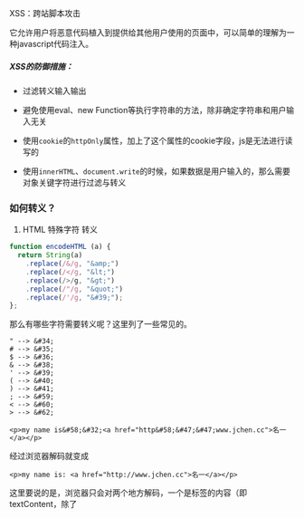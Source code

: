 XSS：跨站脚本攻击

它允许用户将恶意代码植入到提供给其他用户使用的页面中，可以简单的理解为一种javascript代码注入。

##### XSS的防御措施：

- 过滤转义输入输出

- 避免使用eval、new Function等执行字符串的方法，除非确定字符串和用户输入无关

- 使用`cookie`的`httpOnly`属性，加上了这个属性的cookie字段，js是无法进行读写的

- 使用`innerHTML`、`document.write`的时候，如果数据是用户输入的，那么需要对象关键字符进行过滤与转义

### 如何转义？

1. HTML 特殊字符 转义

``` js
function encodeHTML (a) {
  return String(a)
    .replace(/&/g, "&amp;")
    .replace(/</g, "&lt;")
    .replace(/>/g, "&gt;")
    .replace(/"/g, "&quot;")
    .replace(/'/g, "&#39;");
};
```

那么有哪些字符需要转义呢？这里列了一些常见的。

```
" --> &#34;
# --> &#35;
$ --> &#36;
& --> &#38;
' --> &#39;
( --> &#40;
) --> &#41;
; --> &#59;
< --> &#60;
> --> &#62;
```

`<p>my name is&#58;&#32;<a href="http&#58;&#47;&#47;www.jchen.cc">名一</a></p>`

经过浏览器解码就变成

`<p>my name is: <a href="http://www.jchen.cc">名一</a></p>`

这里要说的是，浏览器只会对两个地方解码，一个是标签的内容（即 textContent，除了 <script> 和 <style> 标签），另一个是标签的属性值。对于属性名是不会解码的。

2. url 转义

- `encodeURI`

`encodeURI` 是不会转义 :, /, ?, &, = 这些在 URL 中有特殊含义的字符的，那么如果有个参数正好包含了这些字符，就不会转义，比如

``` js
encodeURI('http://jchen.cc/login?name=名一&from=http://other.com'); 
// -> http://jchen.cc/login?name=%E5%90%8D%E4%B8%80&from=http://other.com
```
from 参数的值并没有转义，这时候，就需要用到另一个方法 `encodeURIComponent`

- `encodeURIComponent`

``` js
var param = encodeURIComponent('http://other.com');
encodeURI('http://jchen.cc/login?name=名一&from=') + param;
// -> http://jchen.cc/login?name=%E5%90%8D%E4%B8%80&from=http%3A%2F%2Fother.com
```

所以结论就是，如果要对整个 URL 进行转义，使用 `encodeURI`，如果对参数的值进行转义，使用 `encodeURIComponent`。

当动态生成的链接地址需要赋值给 href 或者 src 属性时，需要对这些地址进行 URL 转义。当然，如果服务端支持在 URL 中包含 UTF-8 的字符的话，其实不转义也不会错，这就是为什么我们平时不会太注意对表单和 URL 参数进行转义的原因，因为服务端表现良好。

3. js 转义

JS 中的转义都是通过反斜杠完成，有三种类型，以 ' 和 " 为例

直接反斜杠 --> \'\"

十六进制 --> \x22\x27

Unicode --> \u0022\u0027


https://segmentfault.com/a/1190000003874852